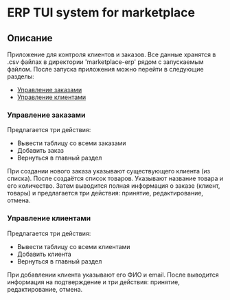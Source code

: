 # ERP TUI system for marketplace

## Описание

Приложение для контроля клиентов и заказов. Все данные хранятся в .csv файлах в директории 
'marketplace-erp' рядом с запускаемым файлом. После запуска приложения можно перейти в следующие разделы:

- [Управление заказами](#управление-заказами)
- [Управление клиентами](#управление-клиентами)

### Управление заказами

Предлагается три действия:
- Вывести таблицу со всеми заказами
- Добавить заказ
- Вернуться в главный раздел

При создании нового заказа указывают существующего клиента (из списка). После создаётся список
товаров. Указывают название товара и его количество. Затем выводится полная информация о заказе
(клиент, товары) и предлагается три действия: принятие, редактирование, отмена.

### Управление клиентами

Предлагается три действия:

- Вывести таблицу со всеми клиентами
- Добавить клиента
- Вернуться в главный раздел

При добавлении клиента указывают его ФИО и email. После выводится информация на подтверждение и
три действия: принятие, редактирование, отмена.
